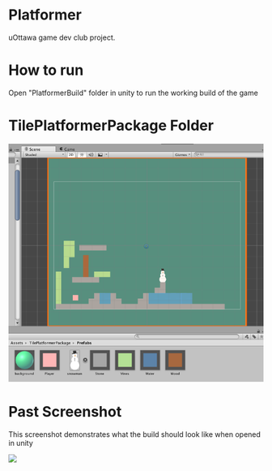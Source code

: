 # Platformer

uOttawa game dev club project. 

# How to run

Open "PlatformerBuild" folder in unity to run the working build of the game

# TilePlatformerPackage Folder

![](./screenshot2.png)

# Past Screenshot

This screenshot demonstrates what the build should look like when opened in unity

![](./screenshot.png)
